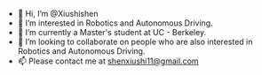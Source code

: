 - 👋 Hi, I’m @Xiushishen
- 👀 I’m interested in Robotics and Autonomous Driving.
- 🌱 I’m currently a Master's student at UC - Berkeley.
- 💞️ I’m looking to collaborate on people who are also interested in Robotics and Autonomous Driving.
- 📫 Please contact me at shenxiushi11@gmail.com

<!---
Xiushishen/Xiushishen is a ✨ special ✨ repository because its `README.md` (this file) appears on your GitHub profile.
You can click the Preview link to take a look at your changes.
--->
